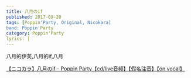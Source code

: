 ```yaml
---
title: 八月のif
published: 2017-09-20
tags: [Poppin'Party, Original, Nicokara]
band: Poppin'Party
category: Poppin'Party
lyrics: |
---
```

八月的伊芙,八月的if,八月

<summary>
    <a href="https://www.bilibili.com/video/BV1MunbzaEYx/">
        【ニコカラ】八月のif - Poppin Party【cd/live音频】【假名注音】【on vocal】
    </a>
</summary>

